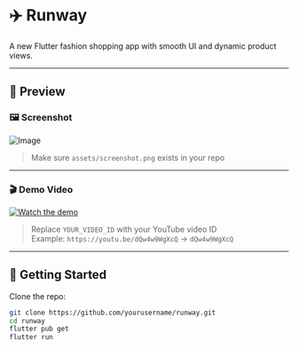 # ✈️ Runway

A new Flutter fashion shopping app with smooth UI and dynamic product views.

---

## 📱 Preview

### 🖼️ Screenshot

![Image](https://github.com/user-attachments/assets/814870ff-7fce-44a4-9ea3-4794c4f65131)

> Make sure `assets/screenshot.png` exists in your repo

---

### 🎬 Demo Video

[![Watch the demo](https://img.youtube.com/vi/YOUR_VIDEO_ID/0.jpg)](https://youtu.be/YOUR_VIDEO_ID)

> Replace `YOUR_VIDEO_ID` with your YouTube video ID  
> Example: `https://youtu.be/dQw4w9WgXcQ` → `dQw4w9WgXcQ`

---

## 🚀 Getting Started

Clone the repo:

```bash
git clone https://github.com/yourusername/runway.git
cd runway
flutter pub get
flutter run
